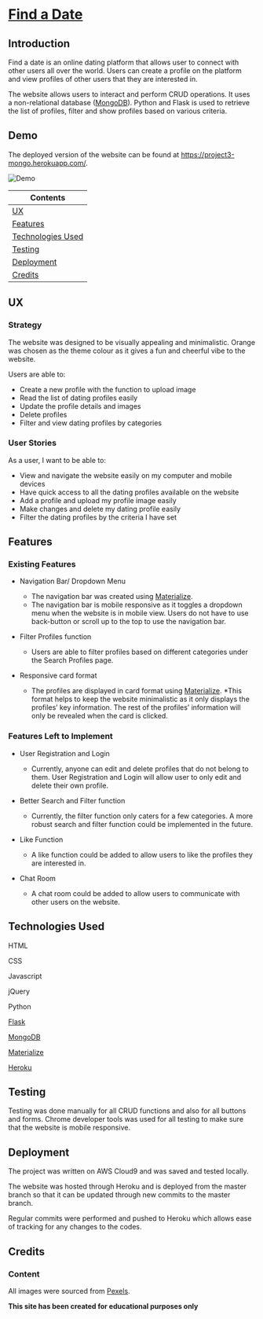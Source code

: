 # [Find a Date](https://project3-mongo.herokuapp.com/)

## Introduction

Find a date is an online dating platform that allows user to connect with other users all over the world. Users can create a profile on the platform and view profiles of other users that they are interested in. 


The website allows users to interact and perform CRUD operations. It uses a non-relational database ([MongoDB](https://www.mongodb.com/)). Python and Flask is used to retrieve the list of profiles, filter and show profiles based on various criteria. 


## Demo

The deployed version of the website can be found at https://project3-mongo.herokuapp.com/.

![Demo](https://s5.gifyu.com/images/2019-11-08-23.10.03.gif)


| Contents                          |
|-----------------------------------|
|[UX](#ux)                          |
|[Features](#features)              |
|[Technologies Used](#technologies-used)|
|[Testing](#testing)                |
|[Deployment](#deployment)          |
|[Credits](#credits)                |



## UX


### Strategy

The website was designed to be visually appealing and minimalistic. 
Orange was chosen as the theme colour as it gives a fun and cheerful vibe to the website.


Users are able to:
* Create a new profile with the function to upload image
* Read the list of dating profiles easily
* Update the profile details and images
* Delete profiles
* Filter and view dating profiles by categories



### User Stories

As a user, I want to be able to: 
* View and navigate the website easily on my computer and mobile devices
* Have quick access to all the dating profiles available on the website
* Add a profile and upload my profile image easily
* Make changes and delete my dating profile easily
* Filter the dating profiles by the criteria I have set



## Features


### Existing Features

* Navigation Bar/ Dropdown Menu

  * The navigation bar was created using [Materialize](https://materializecss.com/navbar.html). 
  * The navigation bar is mobile responsive as it toggles a dropdown menu when the website is in mobile view. Users do not have to use back-button or scroll up to the top to use the navigation bar.


* Filter Profiles function

  * Users are able to filter profiles based on different categories under the Search Profiles page.


* Responsive card format

  * The profiles are displayed in card format using [Materialize](https://materializecss.com/cards.html). 
  *This format helps to keep the website minimalistic as it only displays the profiles’ key information. The rest of the profiles’ information will only be revealed when the card is clicked. 


### Features Left to Implement

* User Registration and Login

  * Currently, anyone can edit and delete profiles that do not belong to them. User Registration and Login will allow user to only edit and delete their own profile.

* Better Search and Filter function

  * Currently, the filter function only caters for a few categories. A more robust search and filter function could be implemented in the future. 

* Like Function 

  * A like function could be added to allow users to like the profiles they are interested in. 

* Chat Room

  * A chat room could be added to allow users to communicate with other users on the website.


## Technologies Used

HTML

CSS

Javascript

jQuery

Python

[Flask](https://www.palletsprojects.com/p/flask/)

[MongoDB](https://www.mongodb.com/)

[Materialize](https://materializecss.com/)

[Heroku](https://heroku.com/)


## Testing

Testing was done manually for all CRUD functions and also for all buttons and forms. Chrome developer tools was used for all testing to make sure that the website is mobile responsive.


## Deployment

The project was written on AWS Cloud9 and was saved and tested locally. 

The website was hosted through Heroku and is deployed from the master branch so that it can be updated through new commits to the master branch. 

Regular commits were performed and pushed to Heroku which allows ease of tracking for any changes to the codes.


## Credits

### Content

All images were sourced from [Pexels](https://www.pexels.com/).


**This site has been created for educational purposes only**
